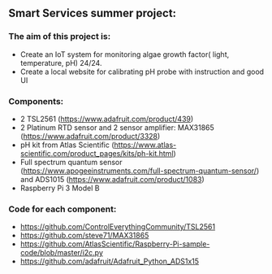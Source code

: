 ## Smart Services summer project:

### The aim of this project is: 
- Create an IoT system for monitoring algae growth factor( light, temperature, pH) 24/24. 
- Create a local website for calibrating pH probe with instruction and good UI

### Components:
- 2 TSL2561 (https://www.adafruit.com/product/439)
- 2 Platinum RTD sensor and 2 sensor amplifier: MAX31865 (https://www.adafruit.com/product/3328)
- pH kit from Atlas Scientific (https://www.atlas-scientific.com/product_pages/kits/ph-kit.html)
- Full spectrum quantum sensor (https://www.apogeeinstruments.com/full-spectrum-quantum-sensor/) and ADS1015 (https://www.adafruit.com/product/1083)
- Raspberry Pi 3 Model B 

### Code for each component:
- https://github.com/ControlEverythingCommunity/TSL2561
- https://github.com/steve71/MAX31865
- https://github.com/AtlasScientific/Raspberry-Pi-sample-code/blob/master/i2c.py
- https://github.com/adafruit/Adafruit_Python_ADS1x15
